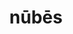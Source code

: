 ---
title: nūbēs
meaning: cloud
ch: fifteen
pos: nounthird
genitive: nūbis
abbgender: f.
abbgender2: fem.
gender: feminine
declension: third
six: y
---